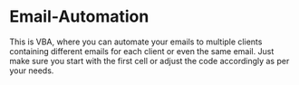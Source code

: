 # Email-Automation
This is VBA, where you can automate your emails to multiple clients containing different emails for each client or even the same email. Just make sure you start with the first cell or adjust the code accordingly as per your needs. 
